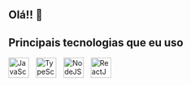 ## Olá!! 👋



## Principais tecnologias que eu uso

<div style="display; flex; ">
  <img src="https://github.com/user-attachments/assets/9d044417-2479-4ac1-8f98-0e89226622b2" height="40px" width="40px" alt="JavaScript" style="margin-right: 10px;" />
  <img src="https://github.com/user-attachments/assets/eac235ce-6f8c-426d-9702-2851b8d00bf9" heigth="40px" width="40px" alt="TypeScript" style="margin-right: 10px;" />
  <img src="https://github.com/user-attachments/assets/643824fe-4c6c-480f-a708-4a30bb64d728" heigth="40px" width="40px" alt="NodeJS" style="margin-right: 10px;" />
  <img src="https://github.com/user-attachments/assets/1ab0e584-b3ea-4ec6-815d-816e64f88b9c" heigth="40px" width="40px" alt="ReactJS" />

</div>

<!--
**CristofyMeiru/CristofyMeiru** is a ✨ _special_ ✨ repository because its `README.md` (this file) appears on your GitHub profile.

Here are some ideas to get you started:

- 🔭 I’m currently working on ...
- 🌱 I’m currently learning ...
- 👯 I’m looking to collaborate on ...
- 🤔 I’m looking for help with ...
- 💬 Ask me about ...
- 📫 How to reach me: ...
- 😄 Pronouns: ...
- ⚡ Fun fact: ...
-->
